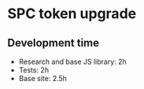 # SPC token upgrade

## Development time

- Research and base JS library: 2h
- Tests: 2h
- Base site: 2.5h
